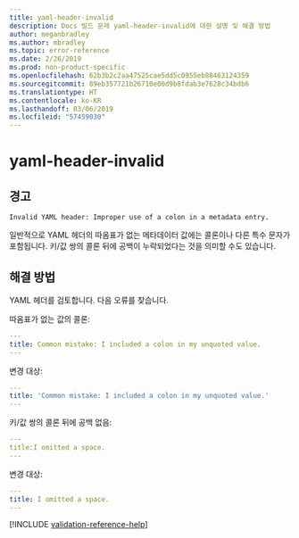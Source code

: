 ```yaml
---
title: yaml-header-invalid
description: Docs 빌드 문제 yaml-header-invalid에 대한 설명 및 해결 방법
author: meganbradley
ms.author: mbradley
ms.topic: error-reference
ms.date: 2/26/2019
ms.prod: non-product-specific
ms.openlocfilehash: 62b3b2c2aa47525cae5dd5c0955eb88463124359
ms.sourcegitcommit: 89eb357721b26710e00d9b8fdab3e7628c34bdb6
ms.translationtype: HT
ms.contentlocale: ko-KR
ms.lasthandoff: 03/06/2019
ms.locfileid: "57459030"
---
```

# <a name="yaml-header-invalid"></a>yaml-header-invalid

## <a name="warning"></a>경고

`Invalid YAML header: Improper use of a colon in a metadata entry.`

일반적으로 YAML 헤더의 따옴표가 없는 메타데이터 값에는 콜론이나 다른 특수 문자가 포함됩니다. 키/값 쌍의 콜론 뒤에 공백이 누락되었다는 것을 의미할 수도 있습니다.

## <a name="resolution"></a>해결 방법

YAML 헤더를 검토합니다. 다음 오류를 찾습니다.

따옴표가 없는 값의 콜론:

```yml
---
title: Common mistake: I included a colon in my unquoted value.
---
```

변경 대상:

```yml
---
title: 'Common mistake: I included a colon in my unquoted value.'
---
```

키/값 쌍의 콜론 뒤에 공백 없음:

```yml
---
title:I omitted a space.
---
```

변경 대상:

```yml
---
title: I omitted a space.
---
```

<!--make sure to add this file to your includes folder and verify the path-->
[!INCLUDE [validation-reference-help](includes/validation-reference-help.md)]
